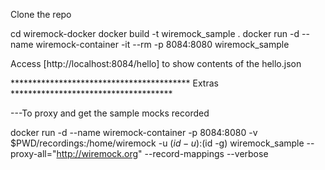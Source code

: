 Clone the repo

cd wiremock-docker
docker build -t wiremock_sample .
docker run -d --name wiremock-container -it --rm -p 8084:8080 wiremock_sample


 Access [http://localhost:8084/hello] to show contents of the hello.json


***************************************** Extras *************************************

---To proxy and get the sample mocks recorded

 docker run -d --name wiremock-container   -p 8084:8080   -v $PWD/recordings:/home/wiremock   -u $(id -u):$(id -g)   wiremock_sample     --proxy-all="http://wiremock.org"     --record-mappings --verbose


